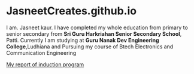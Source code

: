 # JasneetCreates.github.io
I am. Jasneet kaur. 
I have completed my whole education from primary to senior secondary from **Sri Guru Harkriahan Senior Secondary School**, Patti. 
Currently I am studying at **Guru Nanak Dev Engineering College**,Ludhiana and Pursuing my course of Btech Electronics and Communication Engineering












[My report of induction program](https://github.com/JasneetCreates/JasneetCreates.github.io/blob/main/Induction.md) 
